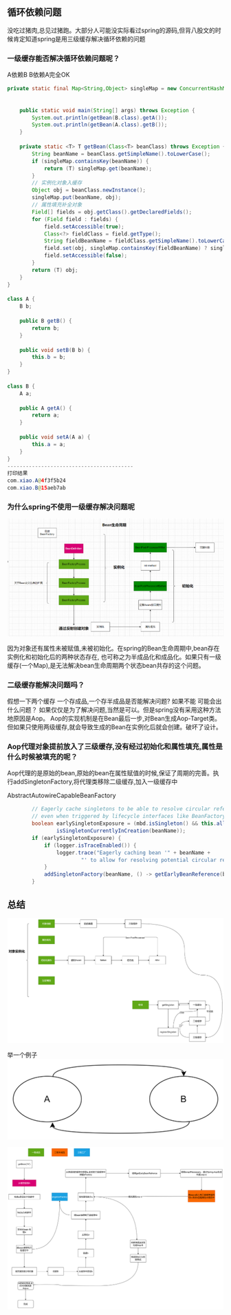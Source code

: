 ## 循环依赖问题

没吃过猪肉,总见过猪跑。大部分人可能没实际看过spring的源码,但背八股文的时候肯定知道spring是用三级缓存解决循环依赖的问题

### 一级缓存能否解决循环依赖问题呢？
A依赖B B依赖A完全OK
```java
private static final Map<String,Object> singleMap = new ConcurrentHashMap<>();


    public static void main(String[] args) throws Exception {
        System.out.println(getBean(B.class).getA());
        System.out.println(getBean(A.class).getB());
    }

    private static <T> T getBean(Class<T> beanClass) throws Exception {
        String beanName = beanClass.getSimpleName().toLowerCase();
        if (singleMap.containsKey(beanName)) {
            return (T) singleMap.get(beanName);
        }
        // 实例化对象入缓存
        Object obj = beanClass.newInstance();
        singleMap.put(beanName, obj);
        // 属性填充补全对象
        Field[] fields = obj.getClass().getDeclaredFields();
        for (Field field : fields) {
            field.setAccessible(true);
            Class<?> fieldClass = field.getType();
            String fieldBeanName = fieldClass.getSimpleName().toLowerCase();
            field.set(obj, singleMap.containsKey(fieldBeanName) ? singleMap.get(fieldBeanName) : getBean(fieldClass));
            field.setAccessible(false);
        }
        return (T) obj;
    }
}

class A {
    B b;

    public B getB() {
        return b;
    }

    public void setB(B b) {
        this.b = b;
    }
}

class B {
    A a;

    public A getA() {
        return a;
    }

    public void setA(A a) {
        this.a = a;
    }
}
-----------------------------------------
打印结果 
com.xiao.A@4f3f5b24
com.xiao.B@15aeb7ab
```
### 为什么spring不使用一级缓存解决问题呢
![img.png](beanRecyle.png)

因为对象还有属性未被赋值,未被初始化。在spring的Bean生命周期中,bean存在实例化和初始化后的两种状态存在,
也可称之为半成品化和成品化。如果只有一级缓存(一个Map),是无法解决bean生命周期两个状态bean共存的这个问题。

### 二级缓存能解决问题吗？
假想一下两个缓存 一个存成品,一个存半成品是否能解决问题? 如果不能 可能会出什么问题？
如果仅仅是为了解决问题,当然是可以。但是spring没有采用这种方法地原因是Aop。
Aop的实现机制是在Bean最后一步,对Bean生成Aop-Target类。但如果只使用两级缓存,就会导致生成的Bean在实例化后就会创建。破坏了设计。

### Aop代理对象提前放入了三级缓存,没有经过初始化和属性填充,属性是什么时候被填充的呢？

Aop代理的是原始的bean,原始的bean在属性赋值的时候,保证了周期的完善。执行addSingletonFactory,将代理类移除二级缓存,加入一级缓存中

AbstractAutowireCapableBeanFactory
```java
		// Eagerly cache singletons to be able to resolve circular references
		// even when triggered by lifecycle interfaces like BeanFactoryAware.
		boolean earlySingletonExposure = (mbd.isSingleton() && this.allowCircularReferences &&
				isSingletonCurrentlyInCreation(beanName));
		if (earlySingletonExposure) {
			if (logger.isTraceEnabled()) {
				logger.trace("Eagerly caching bean '" + beanName +
						"' to allow for resolving potential circular references");
			}
			addSingletonFactory(beanName, () -> getEarlyBeanReference(beanName, mbd, bean));
		}
```

## 总结
![img.png](Totalcycle.png)

举一个例子
![img.png](example.png)

![img.png](exampleDetail.png)



